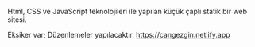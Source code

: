 Html, CSS ve JavaScript teknolojileri ile yapılan küçük çaplı statik bir web sitesi.

Eksiker var; Düzenlemeler yapılacaktır.
https://cangezgin.netlify.app
